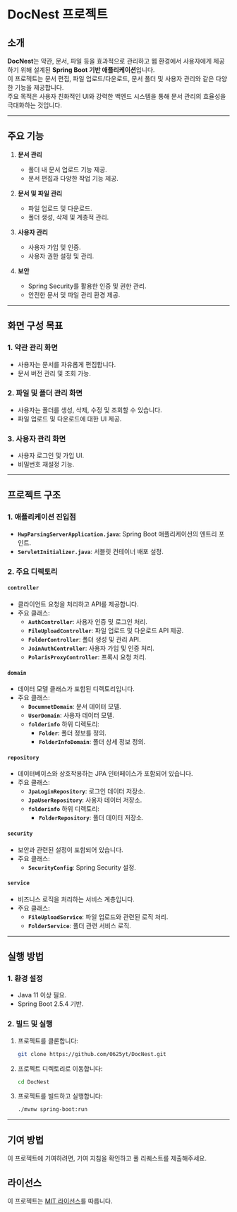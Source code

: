 # DocNest 프로젝트

## 소개
**DocNest**는 약관, 문서, 파일 등을 효과적으로 관리하고 웹 환경에서 사용자에게 제공하기 위해 설계된 **Spring Boot 기반 애플리케이션**입니다.  
이 프로젝트는 문서 편집, 파일 업로드/다운로드, 문서 폴더 및 사용자 관리와 같은 다양한 기능을 제공합니다.  
주요 목적은 사용자 친화적인 UI와 강력한 백엔드 시스템을 통해 문서 관리의 효율성을 극대화하는 것입니다.

---

## 주요 기능
1. **문서 관리**
   - 폴더 내 문서 업로드 기능 제공.
   - 문서 편집과 다양한 작업 기능 제공.

2. **문서 및 파일 관리**
   - 파일 업로드 및 다운로드.
   - 폴더 생성, 삭제 및 계층적 관리.

3. **사용자 관리**
   - 사용자 가입 및 인증.
   - 사용자 권한 설정 및 관리.

4. **보안**
   - Spring Security를 활용한 인증 및 권한 관리.
   - 안전한 문서 및 파일 관리 환경 제공.

---

## 화면 구성 목표
### 1. **약관 관리 화면**
- 사용자는 문서를 자유롭게 편집합니다.
- 문서 버전 관리 및 조회 가능.

### 2. **파일 및 폴더 관리 화면**
- 사용자는 폴더를 생성, 삭제, 수정 및 조회할 수 있습니다.
- 파일 업로드 및 다운로드에 대한 UI 제공.

### 3. **사용자 관리 화면**
- 사용자 로그인 및 가입 UI.
- 비밀번호 재설정 기능.

---

## 프로젝트 구조
### 1. **애플리케이션 진입점**
- **`HwpParsingServerApplication.java`**: Spring Boot 애플리케이션의 엔트리 포인트.
- **`ServletInitializer.java`**: 서블릿 컨테이너 배포 설정.

### 2. **주요 디렉토리**
#### **`controller`**
- 클라이언트 요청을 처리하고 API를 제공합니다.
- 주요 클래스:
  - **`AuthController`**: 사용자 인증 및 로그인 처리.
  - **`FileUploadController`**: 파일 업로드 및 다운로드 API 제공.
  - **`FolderController`**: 폴더 생성 및 관리 API.
  - **`JoinAuthController`**: 사용자 가입 및 인증 처리.
  - **`PolarisProxyController`**: 프록시 요청 처리.

#### **`domain`**
- 데이터 모델 클래스가 포함된 디렉토리입니다.
- 주요 클래스:
  - **`DocumnetDomain`**: 문서 데이터 모델.
  - **`UserDomain`**: 사용자 데이터 모델.
  - **`folderinfo`** 하위 디렉토리:
    - **`Folder`**: 폴더 정보를 정의.
    - **`FolderInfoDomain`**: 폴더 상세 정보 정의.

#### **`repository`**
- 데이터베이스와 상호작용하는 JPA 인터페이스가 포함되어 있습니다.
- 주요 클래스:
  - **`JpaLoginRepository`**: 로그인 데이터 저장소.
  - **`JpaUserRepository`**: 사용자 데이터 저장소.
  - **`folderinfo`** 하위 디렉토리:
    - **`FolderRepository`**: 폴더 데이터 저장소.

#### **`security`**
- 보안과 관련된 설정이 포함되어 있습니다.
- 주요 클래스:
  - **`SecurityConfig`**: Spring Security 설정.

#### **`service`**
- 비즈니스 로직을 처리하는 서비스 계층입니다.
- 주요 클래스:
  - **`FileUploadService`**: 파일 업로드와 관련된 로직 처리.
  - **`FolderService`**: 폴더 관련 서비스 로직.

---

## 실행 방법
### 1. **환경 설정**
- Java 11 이상 필요.
- Spring Boot 2.5.4 기반.

### 2. **빌드 및 실행**
1. 프로젝트를 클론합니다:
   ```bash
   git clone https://github.com/0625yt/DocNest.git
   ```
2. 프로젝트 디렉토리로 이동합니다:
   ```bash
   cd DocNest
   ```
3. 프로젝트를 빌드하고 실행합니다:
   ```bash
   ./mvnw spring-boot:run
   ```

---

## 기여 방법
이 프로젝트에 기여하려면, 기여 지침을 확인하고 풀 리퀘스트를 제출해주세요.

## 라이선스
이 프로젝트는 [MIT 라이선스](LICENSE)를 따릅니다.
